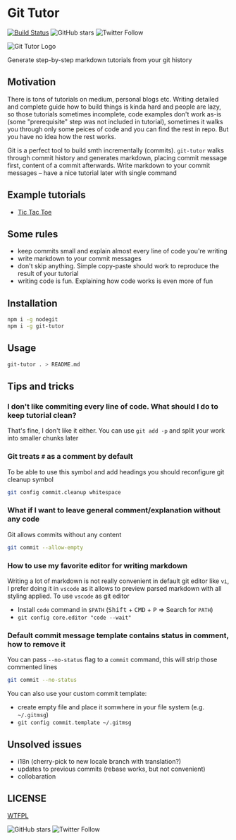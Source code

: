 # Git Tutor

[![Build Status](https://travis-ci.com/lesnitsky/git-tutor.svg?branch=master)](https://travis-ci.com/R1ZZU/git-tutor)
![GitHub stars](https://img.shields.io/github/stars/lesnitsky/git-tutor.svg?style=social)
![Twitter Follow](https://img.shields.io/twitter/follow/lesnitsky_a.svg?label=Follow%20me&style=social)

![Git Tutor Logo](https://git-tutor-assets.s3.eu-west-2.amazonaws.com/git-tutor-logo-100.png)

Generate step-by-step markdown tutorials from your git history

## Motivation

There is tons of tutorials on medium, personal blogs etc.
Writing detailed and complete guide how to build things is kinda hard and people are lazy, so those tutorials sometimes incomplete, code examples don't work as-is (some "prerequisite" step was not included in tutorial), sometimes it walks you through only some peices of code and you can find the rest in repo. But you have no idea how the rest works.

Git is a perfect tool to build smth incrementally (commits). `git-tutor` walks through commit history and generates markdown, placing commit message first, content of a commit afterwards. Write markdown to your commit messages – have a nice tutorial later with single command

## Example tutorials

-   [Tic Tac Toe](https://github.com/R1ZZU/tic-tac-toe)

## Some rules

-   keep commits small and explain almost every line of code you're writing
-   write markdown to your commit messages
-   don't skip anything. Simple copy-paste should work to reproduce the result of your tutorial
-   writing code is fun. Explaining how code works is even more of fun

## Installation

```sh
npm i -g nodegit
npm i -g git-tutor
```

## Usage

```sh
git-tutor . > README.md
```

## Tips and tricks

### I don't like commiting every line of code. What should I do to keep tutorial clean?

That's fine, I don't like it either. You can use `git add -p` and split your work into smaller chunks later

### Git treats `#` as a comment by default

To be able to use this symbol and add headings you should reconfigure git cleanup symbol

```sh
git config commit.cleanup whitespace
```

### What if I want to leave general comment/explanation without any code

Git allows commits without any content

```sh
git commit --allow-empty
```

### How to use my favorite editor for writing markdown

Writing a lot of markdown is not really convenient in default git editor like `vi`, I prefer doing it in `vscode` as it allows to preview parsed markdown with all styling applied. To use `vscode` as git editor

-   Install `code` command in `$PATH` (<kbd>Shift</kbd> + <kbd>CMD</kbd> + <kbd>P</kbd> => Search for `PATH`)
-   `git config core.editor "code --wait"`

### Default commit message template contains status in comment, how to remove it

You can pass `--no-status` flag to a `commit` command, this will strip those commented lines

```sh
git commit --no-status
```

You can also use your custom commit template:

-   create empty file and place it somwhere in your file system (e.g. `~/.gitmsg`)
-   `git config commit.template ~/.gitmsg`

## Unsolved issues

-   i18n (cherry-pick to new locale branch with translation?)
-   updates to previous commits (rebase works, but not convenient)
-   collobaration

## LICENSE

[WTFPL](http://www.wtfpl.net/)

![GitHub stars](https://img.shields.io/github/stars/lesnitsky/git-tutor.svg?style=social)
![Twitter Follow](https://img.shields.io/twitter/follow/lesnitsky_a.svg?label=Follow%20me&style=social)
